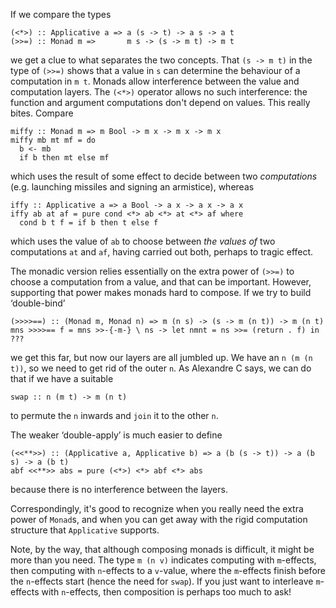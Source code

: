 If we compare the types

    (<*>) :: Applicative a => a (s -> t) -> a s -> a t
    (>>=) :: Monad m =>       m s -> (s -> m t) -> m t

we get a clue to what separates the two concepts. That `(s -> m t)` in the type of `(>>=)` shows that a value in `s` can determine the behaviour of a computation in `m t`. Monads allow interference between the value and computation layers. The `(<*>)` operator allows no such interference: the function and argument computations don't depend on values. This really bites. Compare

    miffy :: Monad m => m Bool -> m x -> m x -> m x
    miffy mb mt mf = do
      b <- mb
      if b then mt else mf

which uses the result of some effect to decide between two *computations* (e.g. launching missiles and signing an armistice), whereas

    iffy :: Applicative a => a Bool -> a x -> a x -> a x
    iffy ab at af = pure cond <*> ab <*> at <*> af where
      cond b t f = if b then t else f

which uses the value of `ab` to choose between *the values of* two computations `at` and `af`, having carried out both, perhaps to tragic effect.

The monadic version relies essentially on the extra power of `(>>=)` to choose a computation from a value, and that can be important. However, supporting that power makes monads hard to compose. If we try to build &lsquo;double-bind&rsquo;

    (>>>>==) :: (Monad m, Monad n) => m (n s) -> (s -> m (n t)) -> m (n t)
    mns >>>>== f = mns >>-{-m-} \ ns -> let nmnt = ns >>= (return . f) in ???

we get this far, but now our layers are all jumbled up. We have an `n (m (n t))`, so we need to get rid of the outer `n`. As Alexandre C says, we can do that if we have a suitable

    swap :: n (m t) -> m (n t)

to permute the `n` inwards and `join` it to the other `n`.

The weaker &lsquo;double-apply&rsquo; is much easier to define

    (<<**>>) :: (Applicative a, Applicative b) => a (b (s -> t)) -> a (b s) -> a (b t)
    abf <<**>> abs = pure (<*>) <*> abf <*> abs

because there is no interference between the layers.

Correspondingly, it's good to recognize when you really need the extra power of `Monad`s, and when you can get away with the rigid computation structure that `Applicative` supports.

Note, by the way, that although composing monads is difficult, it might be more than you need. The type `m (n v)` indicates computing with `m`-effects, then computing with `n`-effects to a `v`-value, where the `m`-effects finish before the `n`-effects start (hence the need for `swap`). If you just want to interleave `m`-effects with `n`-effects, then composition is perhaps too much to ask!

